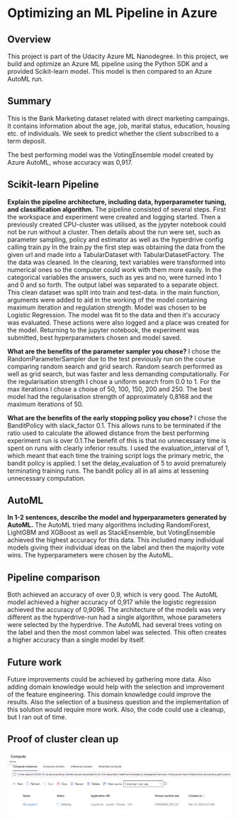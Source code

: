 # Optimizing an ML Pipeline in Azure

## Overview
This project is part of the Udacity Azure ML Nanodegree.
In this project, we build and optimize an Azure ML pipeline using the Python SDK and a provided Scikit-learn model.
This model is then compared to an Azure AutoML run.

## Summary
This is the Bank Marketing dataset related with direct marketing campaings. It contains information about the age, job, 
marital status, education, housing etc. of individuals. We seek to predict whether the client subscribed to a term deposit.

The best performing model was the VotingEnsemble model created by Azure AutoML, whose accuracy was 0,917.

## Scikit-learn Pipeline
**Explain the pipeline architecture, including data, hyperparameter tuning, and classification algorithm.**
The pipeline consisted of several steps. First the workspace and experiment were created and logging started. Then a previously created CPU-cluster 
was utilised, as the jypyter notebook could not be run without a cluster. Then details about the run were set, such as parameter sampling, policy and estimator
as well as the hyperdrive config calling train.py
In the train.py the first step was obtaining the data from the given url and made into a TabularDataset with
TabularDatasetFactory. 
The the data was cleaned. In the cleaning, text variables were transformed into numerical ones so the computer
could work with them more easily. In the categorical variables the answers, such as yes and no, were turned into 1 and 0 and so forth. The
output label was separated to a separate object.
This clean dataset was split into train and test-data.
in the main function, arguments were added to aid in the working of the model containing maximum iteration and regulation strength.
Model was chosen to be Logistic Regression. The model was fit to the data and then it's accuracy was evaluated. These actions were also logged and a place
was created for the model.
Returning to the jupyter notebook, the experiment was submitted, best hyperparameters chosen and model saved.

**What are the benefits of the parameter sampler you chose?**
I chose the RandomParameterSampler due to the test previously run on the course comparing random search and grid search. Random search performed as well as
grid search, but was faster and less demanding computationally. For the regularisation strength I chose a uniform search from 0.0 to 1. For the max iterations I chose a choise of 50, 100, 150, 200 and 250. The best model had the regularisation strength of approximately 0,8168 and the maximum iterations of 50.

**What are the benefits of the early stopping policy you chose?**
I chose the BanditPolicy with slack_factor 0.1. This allows runs to be terminated if the ratio used to calculate the allowed distance from the
best performing experiment run is over 0.1.The benefit of this is that no unnecessary time is spent on runs with clearly inferior results.
I used the evaluation_interval of 1, which meant that each time the training script logs the primary metric, the bandit policy is applied. I set the 
delay_evaluation of 5 to avoid prematurely terminating training runs. The bandit policy all in all aims at lessening unnecessary computation. 

## AutoML
**In 1-2 sentences, describe the model and hyperparameters generated by AutoML.**
The AutoML tried many algorithms including RandomForest, LightGBM and XGBoost as well as StackEnsemble, but VotingEnsemble 
achieved the highest accuracy for this data. This included many individual models giving their individual ideas on the label and then the majority vote wins. The hyperparameters were chosen by the AutoML. 

## Pipeline comparison
Both achieved an accuracy of over 0,9, which is very good. The AutoML model achieved a higher accuracy of 0,917 while the logistic regression achieved the accuracy 
of 0,9096. The architecture of the models was very different as the hyperdrive-run had a single algorithm, whose parameters were selected by the hyperdrive. The 
AutoML had several trees voting on the label and then the most common label was selected. This often creates a higher accuracy than a single model by itself.

## Future work
Future improvements could be achieved by gathering more data. Also adding domain knowledge would help with the selection and improvement of the feature engineering.
This domain knowledge could improve the results. Also the selection of a business question and the implementation of this solution would require more work. Also, the code could use a cleanup, but I ran out of time.

## Proof of cluster clean up
![](Proof_of_cleanup.png)
